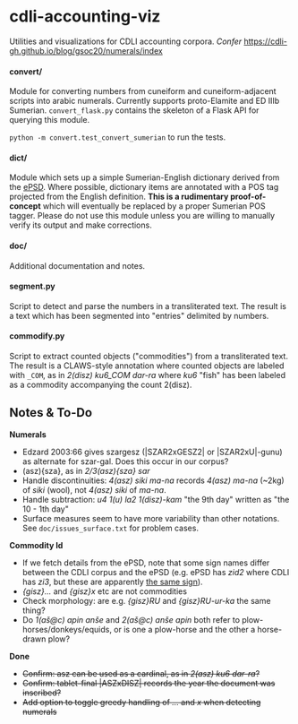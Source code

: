 # cdli-accounting-viz
Utilities and visualizations for CDLI accounting corpora. *Confer* https://cdli-gh.github.io/blog/gsoc20/numerals/index

#### convert/
Module for converting numbers from cuneiform and cuneiform-adjacent scripts into arabic numerals. Currently supports proto-Elamite and ED IIIb Sumerian. `convert_flask.py` contains the skeleton of a Flask API for querying this module.

`python -m convert.test_convert_sumerian` to run the tests.

#### dict/
Module which sets up a simple Sumerian-English dictionary derived from the [ePSD](http://psd.museum.upenn.edu/nepsd-frame.html). Where possible, dictionary items are annotated with a POS tag projected from the English definition. **This is a rudimentary proof-of-concept** which will eventually be replaced by a proper Sumerian POS tagger. Please do not use this module unless you are willing to manually verify its output and make corrections.

#### doc/
Additional documentation and notes.

#### segment.py
Script to detect and parse the numbers in a transliterated text. The result is a text which has been segmented into "entries" delimited by numbers. 

#### commodify.py
Script to extract counted objects ("commodities") from a transliterated text. The result is a CLAWS-style annotation where counted objects are labeled with `_COM`, as in *2(disz) ku6\_COM dar-ra* where *ku6* "fish" has been labeled as a commodity accompanying the count 2(disz).


## Notes & To-Do
**Numerals**
- Edzard 2003:66 gives szargesz (|SZAR2xGESZ2| or |SZAR2xU|-gunu) as alternate for szar-gal. Does this occur in our corpus?
- (asz){sza}, as in *2/3(asz){sza} sar* 
- Handle discontinuities: *4(asz) siki ma-na* records *4(asz) ma-na* (~2kg) of *siki* (wool), not *4(asz) siki* of *ma-na*.
- Handle subtraction: *u4 1(u) la2 1(disz)-kam* "the 9th day" written as "the 10 - 1th day"
- Surface measures seem to have more variability than other notations. See `doc/issues_surface.txt` for problem cases.

**Commodity Id**
- If we fetch details from the ePSD, note that some sign names differ between the CDLI corpus and the ePSD (e.g. ePSD has *zid2* where CDLI has *zi3*, but these are apparently [the same sign](http://etcsl.orinst.ox.ac.uk/edition2/signlist.php)).
- *{gisz}...* and *{gisz}x* etc are not commodities
- Check morphology: are e.g. *{gisz}RU* and *{gisz}RU-ur-ka* the same thing?
- Do *1(aš@c) apin anše* and *2(aš@c) anše apin* both refer to plow-horses/donkeys/equids, or is one a plow-horse and the other a horse-drawn plow?

**Done**
- ~~Confirm: asz can be used as a cardinal, as in *2(asz) ku6 dar-ra*?~~
- ~~Confirm: tablet-final \|ASZxDISZ\| records the year the document was inscribed?~~
- ~~Add option to toggle greedy handling of *...* and *x* when detecting numerals~~

